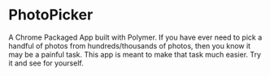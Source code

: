 PhotoPicker
===========
A Chrome Packaged App built with Polymer.
If you have ever need to pick a handful of photos from hundreds/thousands of photos, then you know it may be a painful task.
This app is meant to make that task much easier. Try it and see for yourself.
